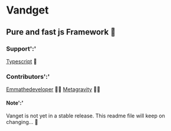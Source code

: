 # Vandget

## Pure and fast js Framework 🚀

### Support':'

[Typescript](https://www.typescriptlang.org/) 🌟

### Contributors':'

[Emmathedeveloper](https://github.com/emmathedeveloper) 👩‍💻
[Metagravity](https://github.com/meta-gravity) 👨‍💻

#### Note':'

Vanget is not yet in a stable release. This readme file will keep on changing... 🤔
